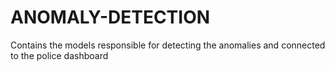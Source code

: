 # ANOMALY-DETECTION
Contains the models responsible for detecting the anomalies and connected to the police dashboard
